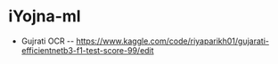 # iYojna-ml

- Gujrati OCR -- https://www.kaggle.com/code/riyaparikh01/gujarati-efficientnetb3-f1-test-score-99/edit
